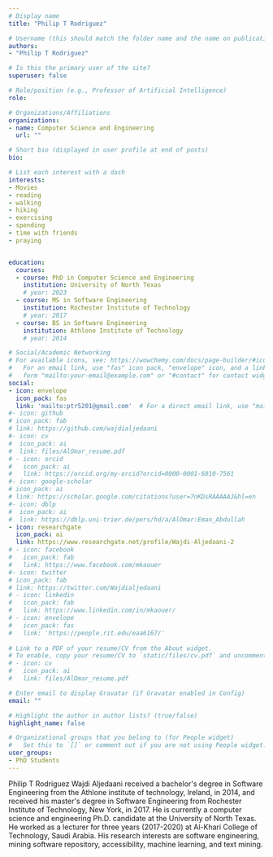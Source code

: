 ```yaml
---
# Display name
title: "Philip T Rodriguez"

# Username (this should match the folder name and the name on publications)
authors:
- "Philip T Rodriguez"

# Is this the primary user of the site?
superuser: false

# Role/position (e.g., Professor of Artificial Intelligence)
role: 

# Organizations/Affiliations
organizations:
- name: Computer Science and Engineering 
  url: ""

# Short bio (displayed in user profile at end of posts)
bio: 

# List each interest with a dash
interests:
- Movies
- reading
- walking
- hiking
- exercising
- spending
- time with friends
- praying


education:
  courses:
  - course: PhD in Computer Science and Engineering
    institution: University of North Texas
    # year: 2023
  - course: MS in Software Engineering
    institution: Rochester Institute of Technology
    # year: 2017
  - course: BS in Software Engineering
    institution: Athlone Institute of Technology
    # year: 2014

# Social/Academic Networking
# For available icons, see: https://wowchemy.com/docs/page-builder/#icons
#   For an email link, use "fas" icon pack, "envelope" icon, and a link in the
#   form "mailto:your-email@example.com" or "#contact" for contact widget.
social:
- icon: envelope
  icon_pack: fas
  link: 'mailto:ptr5201@gmail.com'  # For a direct email link, use "mailto:test@example.org".
#- icon: github
# icon_pack: fab
# link: https://github.com/wajdialjedaani
#- icon: cv
#  icon_pack: ai
#  link: files/AlOmar_resume.pdf
# - icon: orcid
#   icon_pack: ai
#   link: https://orcid.org/my-orcid?orcid=0000-0001-6010-7561
#- icon: google-scholar
# icon_pack: ai
# link: https://scholar.google.com/citations?user=7nKDsRAAAAAJ&hl=en
#- icon: dblp
#  icon_pack: ai
#  link: https://dblp.uni-trier.de/pers/hd/a/AlOmar:Eman_Abdullah
- icon: researchgate
  icon_pack: ai
  link: https://www.researchgate.net/profile/Wajdi-Aljedaani-2
# - icon: facebook
#   icon_pack: fab
#   link: https://www.facebook.com/mkaouer
#- icon: twitter
# icon_pack: fab
# link: https://twitter.com/Wajdialjedaani
# - icon: linkedin
#   icon_pack: fab
#   link: https://www.linkedin.com/in/mkaouer/
# - icon: envelope
#   icon_pack: fas
#   link: 'https://people.rit.edu/eaa6167/'
  
# Link to a PDF of your resume/CV from the About widget.
# To enable, copy your resume/CV to `static/files/cv.pdf` and uncomment the lines below.
# - icon: cv
#   icon_pack: ai
#   link: files/AlOmar_resume.pdf

# Enter email to display Gravatar (if Gravatar enabled in Config)
email: ""

# Highlight the author in author lists? (true/false)
highlight_name: false

# Organizational groups that you belong to (for People widget)
#   Set this to `[]` or comment out if you are not using People widget.
user_groups:
- PhD Students
---
```


Philip T Rodriguez
Wajdi Aljedaani received a bachelor's degree in Software Engineering from the Athlone institute of technology, Ireland, in 2014, and received his master's degree in Software Engineering from Rochester Institute of Technology, New York, in 2017. He is currently a computer science and engineering Ph.D. candidate at the University of North Texas. He worked as a lecturer for three years (2017-2020) at Al-Khari College of Technology, Saudi Arabia. His research interests are software engineering, mining software repository, accessibility, machine learning, and text mining.

